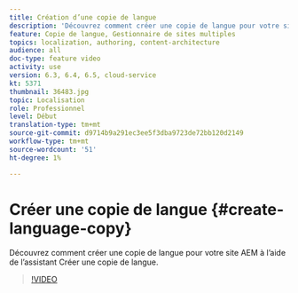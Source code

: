 ```yaml
---
title: Création d’une copie de langue
description: 'Découvrez comment créer une copie de langue pour votre site AEM à l’aide de l’assistant Créer une copie de langue.  '
feature: Copie de langue, Gestionnaire de sites multiples
topics: localization, authoring, content-architecture
audience: all
doc-type: feature video
activity: use
version: 6.3, 6.4, 6.5, cloud-service
kt: 5371
thumbnail: 36483.jpg
topic: Localisation
role: Professionnel
level: Début
translation-type: tm+mt
source-git-commit: d9714b9a291ec3ee5f3dba9723de72bb120d2149
workflow-type: tm+mt
source-wordcount: '51'
ht-degree: 1%

---
```



# Créer une copie de langue {#create-language-copy}

Découvrez comment créer une copie de langue pour votre site AEM à l’aide de l’assistant Créer une copie de langue.

>[!VIDEO](https://video.tv.adobe.com/v/36483?quality=12&learn=on)
